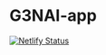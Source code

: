 # G3NAI-app

[![Netlify Status](https://api.netlify.com/api/v1/badges/aa1bcab1-6163-4790-aa10-2bc6cba00449/deploy-status)](https://app.netlify.com/sites/app-g3nai/deploys)